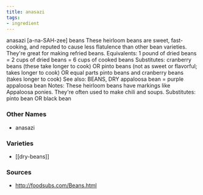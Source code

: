 ```yaml
---
title: anasazi
tags:
- ingredient
---
```

anasazi [a-na-SAH-zee] beans These heirloom beans are sweet, fast-cooking, and reputed to cause less flatulence than other bean varieties. They're great for making refried beans. Equivalents: 1 pound of dried beans = 2 cups of dried beans = 6 cups of cooked beans Substitutes: cranberry beans (these take longer to cook) OR pinto beans (not as sweet or flavorful; takes longer to cook) OR equal parts pinto beans and cranberry beans (takes longer to cook) See also: BEANS, DRY appaloosa bean = purple appaloosa bean Notes: These heirloom beans have markings like Appaloosa ponies. They're often used to make chili and soups. Substitutes: pinto bean OR black bean

### Other Names

* anasazi

### Varieties

* [[dry-beans]]

### Sources
* http://foodsubs.com/Beans.html
